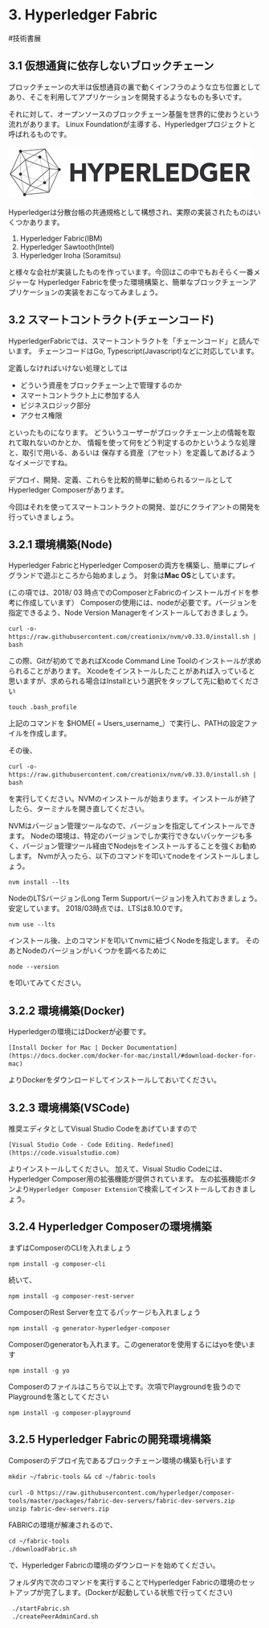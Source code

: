 # 3. Hyperledger Fabric
#技術書展

## 3.1 仮想通貨に依存しないブロックチェーン
ブロックチェーンの大半は仮想通貨の裏で動くインフラのような立ち位置としてあり、そこを利用してアプリケーションを開発するようなものも多いです。

それに対して、オープンソースのブロックチェーン基盤を世界的に使おうという流れがあります。
Linux Foundationが主導する、Hyperledgerプロジェクトと呼ばれるものです。

![](3.%20Hyperledger%20Fabric/Unknown.png)


Hyperledgerは分散台帳の共通規格として構想され、実際の実装されたものはいくつかあります。
1. Hyperledger Fabric(IBM)
2. Hyperledger Sawtooth(Intel)
3. Hyperledger Iroha (Soramitsu)

と様々な会社が実装したものを作っています。今回はこの中でもおそらく一番メジャーな
Hyperledger Fabricを使った環境構築と、簡単なブロックチェーンアプリケーションの実装をおこなってみましょう。

## 3.2 スマートコントラクト(チェーンコード)
HyperledgerFabricでは、スマートコントラクトを「チェーンコード」と読んでいます。
チェーンコードはGo, Typescript(Javascript)などに対応しています。

定義しなければいけない処理としては
* どういう資産をブロックチェーン上で管理するのか
* スマートコントラクト上に参加する人
* ビジネスロジック部分
* アクセス権限

といったものになります。
どういうユーザーがブロックチェーン上の情報を取れて取れないのかとか、
情報を使って何をどう判定するのかというような処理と、取引で用いる、あるいは
保存する資産（アセット）を定義してあげるようなイメージですね。

デプロイ、開発、定義、これらを比較的簡単に勧められるツールとしてHyperledger Composerがあります。

今回はそれを使ってスマートコントラクトの開発、並びにクライアントの開発を行っていきましょう。　

## 3.2.1 環境構築(Node)
Hyperledger FabricとHyperledger Composerの両方を構築し、簡単にプレイグランドで遊ぶところから始めましょう。
対象は**Mac OS**としています。

(この項では、2018/ 03 時点でのComposerとFabricのインストールガイドを参考に作成しています）
Composerの使用には、nodeが必要です。バージョンを指定できるよう、Node Version Managerをインストールしておきましょう。

```bash: command
curl -o- https://raw.githubusercontent.com/creationix/nvm/v0.33.0/install.sh | bash
```

この際、Gitが初めてであればXcode Command Line Toolのインストールが求められることがあります。
Xcodeをインストールしたことがあれば入っていると思いますが、求められる場合はInstallという選択をタップして先に勧めてください

```bash: command
touch .bash_profile
```

上記のコマンドを $HOME( = Users_username_）で実行し、PATHの設定ファイルを作成します。

その後、
```bash: command 
curl -o- https://raw.githubusercontent.com/creationix/nvm/v0.33.0/install.sh | bash
```

を実行してください。NVMのインストールが始まります。インストールが終了したら、ターミナルを開き直してください。

NVMはバージョン管理ツールなので、バージョンを指定してインストールできます。
Nodeの環境は、特定のバージョンでしか実行できないパッケージも多く、バージョン管理ツール経由でNodejsをインストールすることを強くお勧めします。
Nvmが入ったら、以下のコマンドを叩いてnodeをインストールしましょう。

```
nvm install --lts
```

NodeのLTSバージョン(Long Term Supportバージョン)を入れておきましょう。安定しています。
2018/03時点では、LTSは8.10.0です。

```
nvm use --lts
```

インストール後、上のコマンドを叩いてnvmに紐づくNodeを指定します。
そのあとNodeのバージョンがいくつかを調べるために
```
node --version
```
を叩いてみてください。

## 3.2.2 環境構築(Docker)
Hyperledgerの環境にはDockerが必要です。
```
[Install Docker for Mac | Docker Documentation](https://docs.docker.com/docker-for-mac/install/#download-docker-for-mac)
```

よりDockerをダウンロードしてインストールしておいてください。

## 3.2.3 環境構築(VSCode)
推奨エディタとしてVisual Studio Codeをあげていますので

```
[Visual Studio Code - Code Editing. Redefined](https://code.visualstudio.com)
```

よりインストールしてください。
加えて、Visual Studio Codeには、Hyperledger Composer用の拡張機能が提供されています。
左の拡張機能ボタンより`Hyperledger Composer Extension`で検索してインストールしておきましょう。

## 3.2.4 Hyperledger Composerの環境構築
まずはComposerのCLIを入れましょう
```
npm install -g composer-cli
```

続いて、
```
npm install -g composer-rest-server
```
ComposerのRest Serverを立てるパッケージも入れましょう
```
npm install -g generator-hyperledger-composer
```
Composerのgeneratorも入れます。このgeneratorを使用するにはyoを使います
```
npm install -g yo
```

Composerのファイルはこちらで以上です。次項でPlaygroundを扱うのでPlaygroundを落としてください
```
npm install -g composer-playground
```

## 3.2.5 Hyperledger Fabricの開発環境構築
Composerのデプロイ先であるブロックチェーン環境の構築も行います
```
mkdir ~/fabric-tools && cd ~/fabric-tools

curl -O https://raw.githubusercontent.com/hyperledger/composer-tools/master/packages/fabric-dev-servers/fabric-dev-servers.zip
unzip fabric-dev-servers.zip
```
FABRICの環境が解凍されるので、
```
cd ~/fabric-tools
./downloadFabric.sh
```
で、Hyperledger Fabricの環境のダウンロードを始めてください。

フォルダ内で次のコマンドを実行することでHyperledger Fabricの環境のセットアップが完了します。(Dockerが起動している状態で行ってください)
```bash:
 ./startFabric.sh
 ./createPeerAdminCard.sh
```